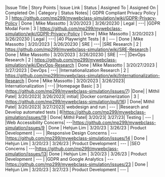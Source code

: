 |Issue Title | Story Points | Issue Link | Status | Assigned To | Assigned On | Completed On | Category | Status Notes|
| GDPR Compliant Privacy Policy | 3 | https://github.com/mp299/mywebclass-simulation/wiki/GDPR-Privacy-Policy | Done | Mike Massotto | 3/20/2023 | 3/26/20230 | Legal | ---|
|GDPR Modal Form | 3 | https://github.com/mp299/mywebclass-simulation/wiki/GDPR-Privacy-Policy | Done | Mike Massotto | 3/20/2023 | 3/26/20230 | Legal | ---|
|40 Playwright Tests | 8 | --- | Done | Mike Massotto | 3/20/2023 | 3/26/20230 | SRE | ---|
|SRE Research | 2 | https://github.com/mp299/mywebclass-simulation/wiki/SRE-Research | Done | Mike Massotto | 3/20/2023 | 3/26/20230 | SRE | ---|
|DevOps Research | 2 | https://github.com/mp299/mywebclass-simulation/wiki/DevOps-Research | Done | Mike Massotto | 3/20/27/2023 | 3/27/2023 | DevOps | ---|
|Internationalization Research | 2 | https://github.com/mp299/mywebclass-simulation/wiki/Internationalization-Research | Done | Mike Massotto | 3/20/2023 | 3/26/2023| Internationalization | ---|
|Homepage Basic | 3 |(https://github.com/mp299/mywebclass-simulation/issues/7) |Done| | Mithil Patel| 3/20/2023| 3/26/2023| initial|
|Docker containerization | 3 |(https://github.com/mp299/mywebclass-simulation/pull/16) | Done| Mithil Patel| 3/20/2023| 3/27/2023| webdesign and run |  --- |
|Research and Develop automated tests | 8|https://github.com/mp299/mywebclass-simulation/issues/19 | Done| Mithil Patel| 3/20/23| 3/27/23| Testing |  --- |
|Web Accessibility Concerns| ---|https://github.com/mp299/mywebclass-simulation/issues/9 | Done | Hehjun Lim | 3/20/23 | 3/26/23 | Product Development |  --- |
|Responsive Design Concerns | ---|https://github.com/mp299/mywebclass-simulation/issues/14  | Done | Hehjun Lim | 3/20/23 | 3/26/23 | Product Development |  --- |
|SEO Concerns | ---|https://github.com/mp299/mywebclass-simulation/issues/13| Done | Hehjun Lim | 3/20/23 | 3/26/23 | Product Development |  --- |
|GDPR and Google Analytics | ---|https://github.com/mp299/mywebclass-simulation/issues/23 | Done | Hehjun Lim | 3/20/23 | 3/27/23 | Product Development |  --- |
